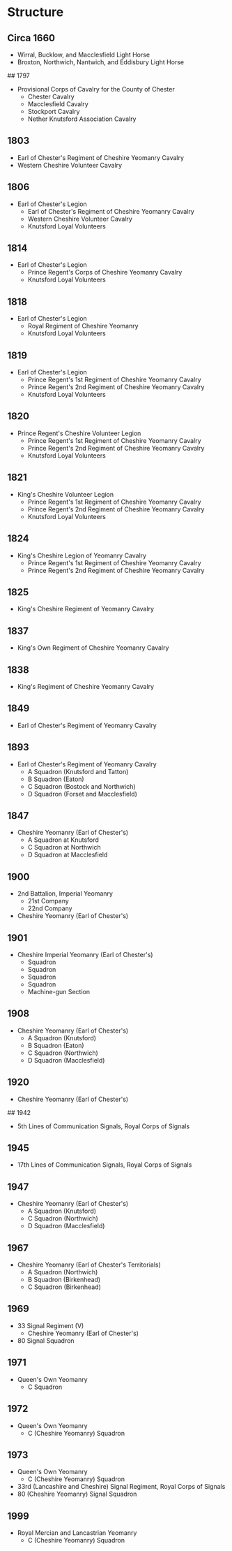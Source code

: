 # Structure

## Circa 1660

* Wirral, Bucklow, and Macclesfield Light Horse
* Broxton, Northwich, Nantwich, and Eddisbury Light Horse

## 1797

* Provisional Corps of Cavalry for the County of Chester
  * Chester Cavalry
  * Macclesfield Cavalry
  * Stockport Cavalry
  * Nether Knutsford Association Cavalry

## 1803

* Earl of Chester's Regiment of Cheshire Yeomanry Cavalry
* Western Cheshire Volunteer Cavalry

## 1806

* Earl of Chester's Legion
  * Earl of Chester's Regiment of Cheshire Yeomanry Cavalry
  * Western Cheshire Volunteer Cavalry
  * Knutsford Loyal Volunteers

## 1814

* Earl of Chester's Legion
  * Prince Regent's Corps of Cheshire Yeomanry Cavalry
  * Knutsford Loyal Volunteers

## 1818

* Earl of Chester's Legion
  * Royal Regiment of Cheshire Yeomanry
  * Knutsford Loyal Volunteers

## 1819

* Earl of Chester's Legion
  * Prince Regent's 1st Regiment of Cheshire Yeomanry Cavalry
  * Prince Regent's 2nd Regiment of Cheshire Yeomanry Cavalry
  * Knutsford Loyal Volunteers

## 1820

* Prince Regent's Cheshire Volunteer Legion
  * Prince Regent's 1st Regiment of Cheshire Yeomanry Cavalry
  * Prince Regent's 2nd Regiment of Cheshire Yeomanry Cavalry
  * Knutsford Loyal Volunteers

## 1821

* King's Cheshire Volunteer Legion
  * Prince Regent's 1st Regiment of Cheshire Yeomanry Cavalry
  * Prince Regent's 2nd Regiment of Cheshire Yeomanry Cavalry
  * Knutsford Loyal Volunteers

## 1824

* King's Cheshire Legion of Yeomanry Cavalry
  * Prince Regent's 1st Regiment of Cheshire Yeomanry Cavalry
  * Prince Regent's 2nd Regiment of Cheshire Yeomanry Cavalry

## 1825

* King's Cheshire Regiment of Yeomanry Cavalry

## 1837

* King's Own Regiment of Cheshire Yeomanry Cavalry

## 1838

* King's Regiment of Cheshire Yeomanry Cavalry

## 1849

* Earl of Chester's Regiment of Yeomanry Cavalry

## 1893

* Earl of Chester's Regiment of Yeomanry Cavalry
  * A Squadron (Knutsford and Tatton)
  * B Squadron (Eaton)
  * C Squadron (Bostock and Northwich)
  * D Squadron (Forset and Macclesfield)

## 1847

* Cheshire Yeomanry (Earl of Chester's)
  * A Squadron at Knutsford
  * C Squadron at Northwich
  * D Squadron at Macclesfield

## 1900

* 2nd Battalion, Imperial Yeomanry
  * 21st Company
  * 22nd Company
* Cheshire Yeomanry (Earl of Chester's)

## 1901

* Cheshire Imperial Yeomanry (Earl of Chester's)
  * Squadron
  * Squadron
  * Squadron
  * Squadron
  * Machine-gun Section

## 1908

* Cheshire Yeomanry (Earl of Chester's)
  * A Squadron (Knutsford)
  * B Squadron (Eaton)
  * C Squadron (Northwich)
  * D Squadron (Macclesfield)

## 1920

* Cheshire Yeomanry (Earl of Chester's)

## 1942

* 5th Lines of Communication Signals, Royal Corps of Signals

## 1945

* 17th Lines of Communication Signals, Royal Corps of Signals

## 1947

* Cheshire Yeomanry (Earl of Chester's)
  * A Squadron (Knutsford)
  * C Squadron (Northwich)
  * D Squadron (Macclesfield)

## 1967

* Cheshire Yeomanry (Earl of Chester's Territorials)
  * A Squadron (Northwich)
  * B Squadron (Birkenhead)
  * C Squadron (Birkenhead)

## 1969

* 33 Signal Regiment (V)
  * Cheshire Yeomanry (Earl of Chester's)
* 80 Signal Squadron

## 1971

* Queen's Own Yeomanry
  * C Squadron

## 1972

* Queen's Own Yeomanry
  * C (Cheshire Yeomanry) Squadron

## 1973

* Queen's Own Yeomanry
  * C (Cheshire Yeomanry) Squadron
* 33rd (Lancashire and Cheshire) Signal Regiment, Royal Corps of Signals
* 80 (Cheshire Yeomanry) Signal Squadron

## 1999

* Royal Mercian and Lancastrian Yeomanry
  * C (Cheshire Yeomanry) Squadron
